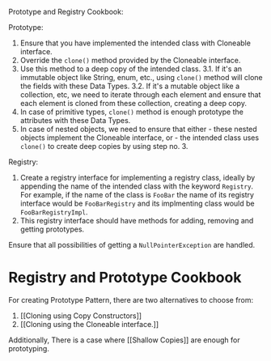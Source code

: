 Prototype and Registry Cookbook:

Prototype:

1. Ensure that you have implemented the intended class with Cloneable interface.
2. Override the `clone()` method provided by the Cloneable interface.
3. Use this method to a deep copy of the intended class.
	3.1. If it's an immutable object like String, enum, etc., using `clone()` method will clone the fields with these Data Types.
	3.2. If it's a mutable object like a collection, etc, we need to iterate through each element and ensure that each element is cloned from these collection, creating a deep copy.
4. In case of primitive types, `clone()` method is enough prototype the attributes with these Data Types.
5. In case of nested objects, we need to ensure that either 
		- these nested objects implement the Cloneable interface, or
		- the intended class uses `clone()` to create deep copies by using step no. 3.


Registry:

1. Create a registry interface for implementing a registry class, ideally by appending the name of the intended class with the keyword `Registry`.
	For example, if the name of the class is `FooBar` the name of its registry interface would be `FooBarRegistry` and its implmenting class would be `FooBarRegistryImpl`.	
2. This registry interface should have methods for adding, removing and getting prototypes. 



Ensure that all possibilities of getting a `NullPointerException` are handled.




















# Registry and Prototype Cookbook


For creating Prototype Pattern, there are two alternatives to choose from:
1. [[Cloning using Copy Constructors]]
2. [[Cloning using the Cloneable interface.]]

Additionally, 
There is a case where [[Shallow Copies]] are enough for prototyping.





